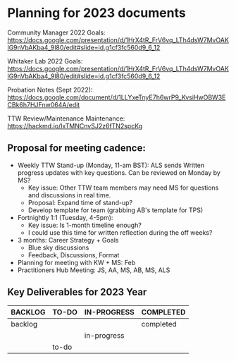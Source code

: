 # Planning for 2023 documents

Community Manager 2022 Goals: https://docs.google.com/presentation/d/1HrX4tR_FrV6vq_LTh4dsW7MvOAKlG9nVbAKba4_9l80/edit#slide=id.g1cf3fc560d9_6_12

Whitaker Lab 2022 Goals: https://docs.google.com/presentation/d/1HrX4tR_FrV6vq_LTh4dsW7MvOAKlG9nVbAKba4_9l80/edit#slide=id.g1cf3fc560d9_6_12

Probation Notes (Sept 2022): https://docs.google.com/document/d/1LLYxeTnyE7h6wrP9_KvsiHwOBW3ECBk6h7HJFnw064A/edit

TTW Review/Maintenance Maintenance: https://hackmd.io/IxTMNCnvSJ2z6fTN2spcKg

## Proposal for meeting cadence:
- Weekly TTW Stand-up (Monday, 11-am BST): ALS sends Written progress updates with key questions. Can be reviewed on Monday by MS?
  - Key issue: Other TTW team members may need MS for questions and discussions in real time.
  - Proposal: Expand time of stand-up?
  - Develop template for team (grabbing AB's template for TPS)
- Fortnightly 1:1 (Tuesday, 4-5pm):
  - Key issue: Is 1-month timeline enough?
  - I could use this time for written reflection during the off weeks?
- 3 months: Career Strategy + Goals
  - Blue sky discussions
  - Feedback, Discussions, Format
- Planning for meeting with KW + MS: Feb
- Practitioners Hub Meeting: JS, AA, MS, AB, MS, ALS

## Key Deliverables for 2023 Year

|BACKLOG  |TO-DO    |IN-PROGRESS        |COMPLETED       |
|---------|---------|-------------------|----------------|
|backlog  |         |                   |completed       |
|         |         |in-progress        |                |
|         |to-do    |                   |                ||


